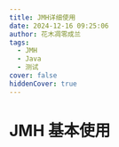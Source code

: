 ```yaml
---
title: JMH详细使用
date: 2024-12-16 09:25:06
author: 花木凋零成兰
tags: 
  - JMH
  - Java
  - 测试
cover: false
hiddenCover: true
---
```


# JMH 基本使用


